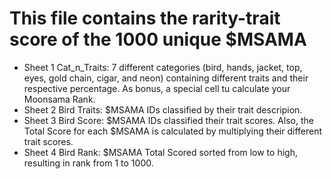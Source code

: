 # This file contains the rarity-trait score of the 1000 unique $MSAMA
- Sheet 1 Cat_n_Traits: 7 different categories (bird, hands, jacket, top, eyes, gold chain, cigar, and neon) containing different traits and their respective percentage. As bonus, a special cell tu calculate your Moonsama Rank.
- Sheet 2 Bird Traits: $MSAMA IDs classified by their trait descripion.
- Sheet 3 Bird Score: $MSAMA IDs classified their trait scores. Also, the Total Score for each $MSAMA is calculated by multiplying their different trait scores.
- Sheet 4 Bird Rank: $MSAMA Total Scored sorted from low to high, resulting in rank from 1 to 1000.
